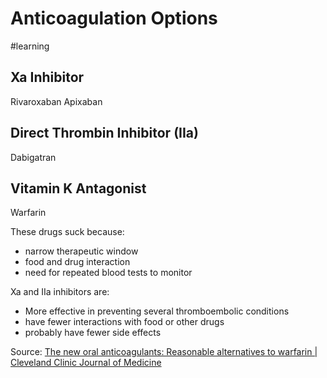 # Anticoagulation Options
#learning
## Xa Inhibitor
Rivaroxaban
Apixaban

## Direct Thrombin Inhibitor (IIa)
Dabigatran

## Vitamin K Antagonist
Warfarin

These drugs suck because:
* narrow therapeutic window
* food and drug interaction
* need for repeated blood tests to monitor

Xa and IIa inhibitors are:
* More effective in preventing several thromboembolic conditions
* have fewer interactions with food or other drugs
* probably have fewer side effects

Source: [The new oral anticoagulants: Reasonable alternatives to warfarin | Cleveland Clinic Journal of Medicine](https://www.mdedge.com/ccjm/article/104647/cardiology/new-oral-anticoagulants-reasonable-alternatives-warfarin)